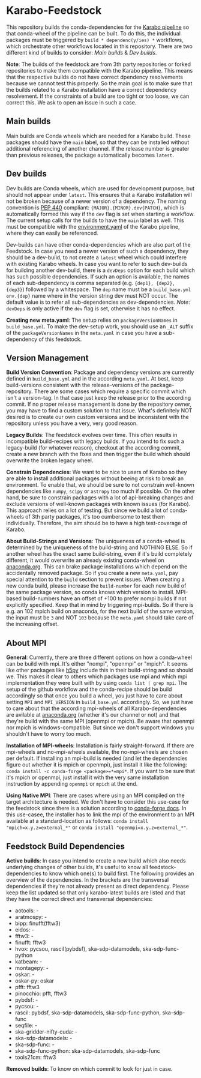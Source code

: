 # Karabo-Feedstock<a id="feedstock"></a>

This repository builds the conda-dependencies for the [Karabo pipeline](https://github.com/i4Ds/Karabo-Pipeline) so that conda-wheel of the pipeline can be built. To do this, the individual packages must be triggered by `build * dependenc(y/ies) *` workflows, which orchestrate other workflows located in this repository. There are two different kind of builds to consider: *Main builds* & *Dev builds*.

**Note**: The builds of the feedstock are from 3th party repositories or forked repositories to make them compatible with the Karabo pipeline. This means that the respective builds do not have correct dpendency resolvements because we cannot test this properly. So the main goal is to make sure that the builds related to a Karabo installation have a correct dependency resolvement. If the constraints of a build are too tight or too loose, we can correct this. We ask to open an issue in such a case.

## Main builds
Main builds are Conda wheels which are needed for a Karabo build. These packages should have the `main` label, so that they can be installed without additional referencing of another channel. If the release number is greater than previous releases, the package automatically becomes `latest`.

## Dev builds
Dev builds are Conda wheels, which are used for development purpose, but should not appear under `latest`. This ensures that a Karabo installation will not be broken because of a newer version of a dependency. The naming convention is [PEP 440](https://peps.python.org/pep-0440/) compliant: `{MAJOR}.{MINOR}.dev{PATCH}`, which is automatically formed this way if the `dev` flag is set when starting a workflow. The current setup calls for the builds to have the `main` label as well. This must be compatible with the [environment.yaml](https://github.com/i4Ds/Karabo-Pipeline/blob/main/environment.yaml) of the Karabo pipeline, where they can easily be referenced.

Dev-builds can have other conda-dependencies which are also part of the Feedstock. In case you need a newer version of such a dependency, they should be a dev-build, to not create a `latest` wheel which could interfere with existing Karabo wheels. In case you want to refer to such dev-builds for building another dev-build, there is a `devDeps` option for each build which has such possible dependencies. If such an option is available, the names of each sub-dependency is comma separated (e.g. `{dep1}, {dep2}, {dep3}`) followed by a whitespace. The `dep` name must be a `build_base.yml env.{dep}` name where in the version string dev must NOT occur. The default value is to refer all sub-dependencies as dev-dependencies. *Note*: `devDeps` is only active if the `dev` flag is set, otherwise it has no effect.

**Creating new meta.yaml**: The setup relies on `packageVersionNames` in `build_base.yml`. To make the dev-setup work, you should use an `_ALT` suffix of the `packageVersionNames` in the `meta.yaml` in case you have a sub-dependency of this feedstock.

## Version Management
**Build Version Convention**: Package and dependency versions are currently defined in `build_base.yml` and in the according `meta.yaml`. At best, keep build-versions consistent with the release-versions of the package-repository. There are some cases which require a specific commit which isn't a version-tag. In that case just keep the release prior to the according commit. If no proper release management is done by the repository owner, you may have to find a custom solution to that issue. What's definitely NOT desired is to create our own custom versions and be inconsistent with the repository unless you have a very, very good reason.

**Legacy Builds**: The feedstock evolves over time. This often results in incompatible build-recipes with legacy builds. If you intend to fix such a legacy-build (for whatever reason), checkout at the according commit, create a new branch with the fixes and then trigger the build which should overwrite the broken legacy wheel.

**Constrain Dependencies**: We want to be nice to users of Karabo so they are able to install additional packages without beeing at risk to break an environment. To enable that, we should be sure to not constrain well-known dependencies like `numpy`, `scipy` or `astropy` too much if possible. On the other hand, be sure to constrain packages with a lot of api-breaking changes and exclude versions of well-known packages with known issues (for Karabo). This approach relies on a lot of testing. But since we build a lot of conda-wheels of 3th party packages, it's too cumbersome to test them individually. Therefore, the aim should be to have a high test-coverage of Karabo.

**About Build-Strings and Versions**: The uniqueness of a conda-wheel is determined by the uniqueness of the build-string and NOTHING ELSE. So if another wheel has the exact same build-string, even if it's build completely different, it would overwrite an already existing conda-wheel on [anaconda.org](https://anaconda.org/). This can brake package installations which depend on the accidentally removed package. So if you create a new `meta.yaml`, pay special attention to the `build` section to prevent issues. When creating a new conda build, please increase the `build-number` for each new build of the same package version, so conda knows which version to install. MPI-based build-numbers have an offset of +100 to prefer nompi builds if not explicitly specified. Keep that in mind by triggering mpi-builds. So if there is e.g. an 102 mpich build on anaconda, for the next build of the same version, the input must be `3` and NOT `103` because the `meta.yaml` should take care of the increasing offset.

## About MPI
**General**: Currently, there are three different options on how a conda-wheel can be build with mpi. It's either "nompi", "openmpi" or "mpich". It seems like other packages like [h5py](https://anaconda.org/conda-forge/h5py/files) include this in their build-string and so should we. This makes it clear to others which packages use mpi and which mpi implementation they were built with by using `conda list | grep mpi`. The setup of the github workflow and the conda-recipe should be build accordingly so that once you build a wheel, you just have to care about setting `MPI` and `MPI_VERSION` in `build_base.yml` accordingly. So, we just have to care about that the according mpi-wheels of all Karabo-dependencies are avilable at [anaconda.org](https://anaconda.org/) (whether it's our channel or not) and that they're build with the same MPI (openmpi or mpich). Be aware that openmpi nor mpich is windows-compatible. But since we don't support windows you shouldn't have to worry too much.

**Installation of MPI-wheels**: Installation is fairly straight-forward. If there are mpi-wheels and no-mpi-wheels available, the no-mpi-wheels are chosen per default. If installing an mpi-build is needed (and let the dependencies figure out whether it is mpich or openmpi), just install it like the following: `conda install -c conda-forge <package>=*=mpi*`. If you want to be sure that it's mpich or openmpi, just install it with the very same installation instruction by appending `openmpi` or `mpich` at the end.

**Using Native MPI**: There are cases where using an MPI compiled on the target architecture is needed. We don't have to consider this use-case for the feedstock since there is a solution according to [conda-forge docs](https://conda-forge.org/docs/user/tipsandtricks.html). In this use-casee, the installer has to link the mpi of the environment to an MPI available at a standard-location as follows: `conda install "mpich=x.y.z=external_*"` or `conda install "openmpi=x.y.z=external_*"`.

## Feedstock Build Dependencies
**Active builds**: In case you intend to create a new build which also needs underlying changes of other builds, it's useful to know all feedstock-dependencies to know which one(s) to build first. The following provides an overview of the dependencies. In the brackets are the transversal dependencies if they're not already present as direct dependency. Please keep the list updated so that only karabo-latest builds are listed and that they have the correct direct and transversal dependencies:
- aotools: 		            -
- aratmospy: 		        -
- bipp: 			        finufft(fftw3)
- eidos: 			        -
- fftw3: 			        -
- finufft: 		            fftw3
- hvox: 			        pycsou, rascil(pybdsf), ska-sdp-datamodels, ska-sdp-func-python
- katbeam: 		            -
- montagepy: 		        -
- oskar: 			        -
- oskar-py: 		        oskar
- pfft: 			        fftw3
- pinocchio: 		        pfft, fftw3
- pybdsf: 		            -
- pycsou: 		            -
- rascil: 		            pybdsf, ska-sdp-datamodels, ska-sdp-func-python, ska-sdp-func
- seqfile: 		            -
- ska-gridder-nifty-cuda:	-
- ska-sdp-datamodels: 	    -
- ska-sdp-func: 		    -
- ska-sdp-func-python: 	    ska-sdp-datamodels, ska-sdp-func
- tools21cm: 		        fftw3

**Removed builds**: To know on which commit to look for just in case.
